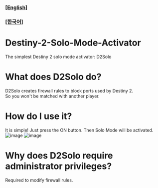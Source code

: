 ### [[English]](https://github.com/DevLsh/Destiny-2-Solo-Mode-Activator/blob/main/README.md)
### [[한국어]](https://github.com/DevLsh/Destiny-2-Solo-Mode-Activator/edit/main/README.KO.md)

# Destiny-2-Solo-Mode-Activator
The simplest Destiny 2 solo mode activator: D2Solo

# What does D2Solo do?
D2Solo creates firewall rules to block ports used by Destiny 2.  
So you won't be matched with another player.

# How do I use it?
It is simple! Just press the ON button. Then Solo Mode will be activated.  
![image](https://user-images.githubusercontent.com/71114691/199919426-92819ac5-7b63-4d29-b535-9f5feb160af4.png)
![image](https://user-images.githubusercontent.com/71114691/199919490-365e4b6d-73ef-4996-abc8-9d44fb712d48.png)

# Why does D2Solo require administrator privileges?
Required to modify firewall rules.
